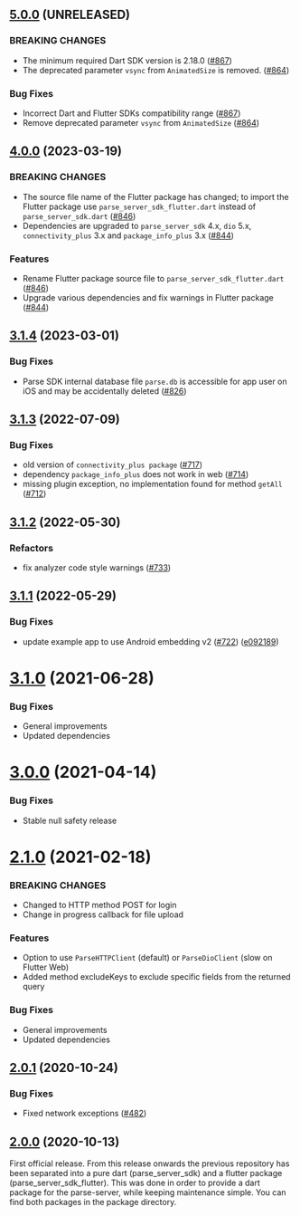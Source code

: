 ## [5.0.0](https://github.com/parse-community/Parse-SDK-Flutter/compare/flutter-4.0.0...flutter-5.0.0) (UNRELEASED)

### BREAKING CHANGES

* The minimum required Dart SDK version is 2.18.0 ([#867](https://github.com/parse-community/Parse-SDK-Flutter/pull/867))
* The deprecated parameter `vsync` from `AnimatedSize` is removed. ([#864](https://github.com/parse-community/Parse-SDK-Flutter/pull/864))

### Bug Fixes

* Incorrect Dart and Flutter SDKs compatibility range ([#867](https://github.com/parse-community/Parse-SDK-Flutter/pull/867))
* Remove deprecated parameter `vsync` from `AnimatedSize` ([#864](https://github.com/parse-community/Parse-SDK-Flutter/pull/864))

## [4.0.0](https://github.com/parse-community/Parse-SDK-Flutter/compare/flutter-3.1.4...flutter-4.0.0) (2023-03-19)

### BREAKING CHANGES

* The source file name of the Flutter package has changed; to import the Flutter package use `parse_server_sdk_flutter.dart` instead of `parse_server_sdk.dart` ([#846](https://github.com/parse-community/Parse-SDK-Flutter/pull/846))
* Dependencies are upgraded to `parse_server_sdk` 4.x, `dio` 5.x, `connectivity_plus` 3.x and `package_info_plus` 3.x ([#844](https://github.com/parse-community/Parse-SDK-Flutter/pull/844))

### Features

* Rename Flutter package source file to `parse_server_sdk_flutter.dart` ([#846](https://github.com/parse-community/Parse-SDK-Flutter/pull/846))
* Upgrade various dependencies and fix warnings in Flutter package ([#844](https://github.com/parse-community/Parse-SDK-Flutter/pull/844))

## [3.1.4](https://github.com/parse-community/Parse-SDK-Flutter/compare/flutter-3.1.3...flutter-3.1.4) (2023-03-01)

### Bug Fixes

* Parse SDK internal database file `parse.db` is accessible for app user on iOS and may be accidentally deleted ([#826](https://github.com/parse-community/Parse-SDK-Flutter/pull/826))

## [3.1.3](https://github.com/parse-community/Parse-SDK-Flutter/compare/flutter-3.1.2...flutter-3.1.3) (2022-07-09)

### Bug Fixes

* old version of `connectivity_plus package` ([#717](https://github.com/parse-community/Parse-SDK-Flutter/issues/717))
* dependency `package_info_plus` does not work in web ([#714](https://github.com/parse-community/Parse-SDK-Flutter/issues/714))
* missing plugin exception, no implementation found for method `getAll` ([#712](https://github.com/parse-community/Parse-SDK-Flutter/issues/712))

## [3.1.2](https://github.com/parse-community/Parse-SDK-Flutter/compare/flutter-3.1.1...flutter-3.1.2) (2022-05-30)

### Refactors

* fix analyzer code style warnings ([#733](https://github.com/parse-community/Parse-SDK-Flutter/issues/733))

## [3.1.1](https://github.com/parse-community/Parse-SDK-Flutter/compare/V3.1.0...flutter-3.1.1) (2022-05-29)

### Bug Fixes

* update example app to use Android embedding v2 ([#722](https://github.com/parse-community/Parse-SDK-Flutter/issues/722)) ([e092189](https://github.com/parse-community/Parse-SDK-Flutter/commit/e092189cb666c25b3e2c9dbbf95316e9cfa88e72))

# [3.1.0](https://github.com/parse-community/Parse-SDK-Flutter/compare/V3.0.0...V3.1.0) (2021-06-28)

### Bug Fixes

* General improvements
* Updated dependencies

# [3.0.0](https://github.com/parse-community/Parse-SDK-Flutter/compare/2.1.0...V3.0.0) (2021-04-14)

### Bug Fixes

* Stable null safety release

# [2.1.0](https://github.com/parse-community/Parse-SDK-Flutter/compare/2.0.1...2.1.0) (2021-02-18)

### BREAKING CHANGES

* Changed to HTTP method POST for login
* Change in progress callback for file upload

### Features

* Option to use `ParseHTTPClient` (default) or `ParseDioClient` (slow on Flutter Web)
* Added method excludeKeys to exclude specific fields from the returned query

### Bug Fixes

* General improvements
* Updated dependencies

## [2.0.1](https://github.com/parse-community/Parse-SDK-Flutter/compare/2.0.0...2.0.1) (2020-10-24)

### Bug Fixes

* Fixed network exceptions ([#482](https://github.com/parse-community/Parse-SDK-Flutter/pull/482))

## [2.0.0](https://github.com/parse-community/Parse-SDK-Flutter/compare/1.0.28...2.0.0) (2020-10-13)

First official release. From this release onwards the previous repository has been separated into a pure dart (parse_server_sdk) and a flutter package (parse_server_sdk_flutter). This was done in order to provide a dart package for the parse-server, while keeping maintenance simple. You can find both packages in the package directory.
